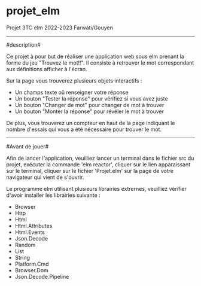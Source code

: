 # projet_elm

Projet 3TC elm 2022-2023 Farwati/Gouyen

---

#description#

Ce projet à pour but de réaliser une application web sous elm prenant la forme du jeu "Trouvez le mot!!". Il consiste à retrouver le mot correspondant aux définitions afficher à l'écran.

Sur la page vous trouverez plusieurs objets interactifs : 

* Un champs texte oû renseigner votre réponse
* Un bouton "Tester la réponse" pour vérifiez si vous avez juste
* Un bouton "Changer de mot" pour changer de mot à trouver
* Un bouton "Monter la réponse" pour révéler le mot à trouver

De plus, vous trouverez un compteur en haut de la page indiquant le nombre d'essais qui vous a été nécessaire pour trouver le mot.

---

#Avant de jouer#

Afin de lancer l'application, veuilliez lancer un terminal dans le fichier src du projet, exécuter la commande 'elm reactor', cliquer sur le lien apparaissant sur le terminal, cliquer sur le fichier 'Projet.elm' sur la page de votre navigateur qui vient de s'ouvrir.

Le programme elm utilisant plusieurs librairies extrernes, veuilliez vérifier d'avoir installer les librairies suivante : 

* Browser
* Http
* Html
* Html.Attributes
* Html.Events
* Json.Decode
* Random
* List
* String
* Platform.Cmd
* Browser.Dom
* Json.Decode.Pipeline
